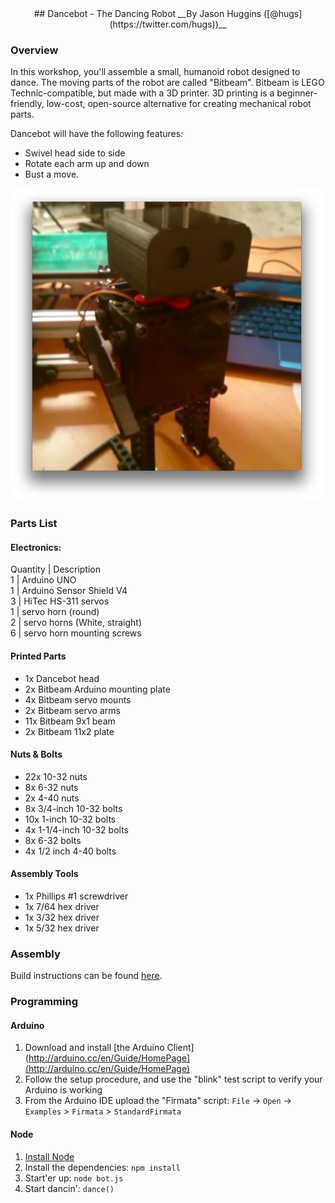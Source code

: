 <center>
## Dancebot - The Dancing Robot
__By Jason Huggins ([@hugs](https://twitter.com/hugs))__
</center>

### Overview

In this workshop, you'll assemble a small, humanoid robot designed to dance. The moving parts of the robot are called "Bitbeam". Bitbeam is LEGO Technic-compatible, but made with a 3D printer. 3D printing is a beginner-friendly, low-cost, open-source alternative for creating mechanical robot parts.

Dancebot will have the following features:

- Swivel head side to side
- Rotate each arm up and down
- Bust a move.

<img src="img/dancing-nodebot.png" width="500px"/>

### Parts List

#### Electronics:

Quantity | Description  
1 | Arduino UNO  
1 | Arduino Sensor Shield V4  
3 | HiTec HS-311 servos  
1 | servo horn (round)  
2 | servo horns (White, straight)  
6 | servo horn mounting screws  

#### Printed Parts

- 1x  Dancebot head
- 2x  Bitbeam Arduino mounting plate
- 4x  Bitbeam servo mounts
- 2x  Bitbeam servo arms
- 11x Bitbeam 9x1 beam
- 2x  Bitbeam 11x2 plate

#### Nuts & Bolts

- 22x 10-32 nuts
- 8x 6-32 nuts
- 2x 4-40 nuts
- 8x 3/4-inch 10-32 bolts
- 10x 1-inch 10-32 bolts
- 4x 1-1/4-inch 10-32 bolts
- 8x 6-32 bolts
- 4x 1/2 inch 4-40 bolts

#### Assembly Tools

- 1x Phillips #1 screwdriver
- 1x 7/64 hex driver
- 1x 3/32 hex driver
- 1x 5/32 hex driver

### Assembly

Build instructions can be found [here](http://www.flickr.com/photos/68386867@N05/sets/72157642481371803/).

### Programming

#### Arduino

1. Download and install [the Arduino Client](http://arduino.cc/en/Guide/HomePage](http://arduino.cc/en/Guide/HomePage)
2. Follow the setup procedure, and use the "blink" test script to verify your Arduino is working
3. From the Arduino IDE upload the "Firmata" script: `File` -> `Open` -> `Examples` > `Firmata` > `StandardFirmata`

#### Node

1. [Install Node](http://nodejs.org/download/)
2. Install the dependencies: `npm install`
3. Start'er up: `node bot.js`
4. Start dancin': `dance()`
